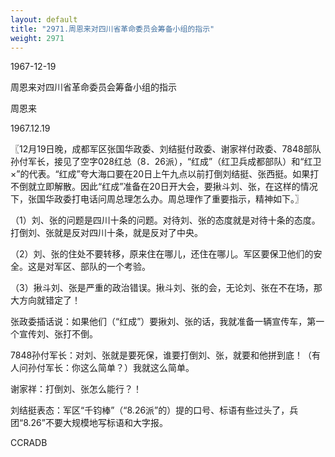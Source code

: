 ```yaml
---
layout: default
title: "2971.周恩来对四川省革命委员会筹备小组的指示"
weight: 2971
---
```


1967-12-19

周恩来对四川省革命委员会筹备小组的指示

周恩来

1967.12.19

〖12月19日晚，成都军区张国华政委、刘结挺付政委、谢家祥付政委、7848部队孙付军长，接见了空字028红总（8．26派），“红成”（红卫兵成都部队）和“红卫×”的代表。“红成”夸大海口要在20日上午九点以前打倒刘结挺、张西挺。如果打不倒就立即解散。因此“红成”准备在20日开大会，要揪斗刘、张，在这样的情况下，张国华政委打电话问周总理怎么办。周总理作了重要指示，精神如下。〗

（1）刘、张的问题是四川十条的问题。对待刘、张的态度就是对待十条的态度。打倒刘、张就是反对四川十条，就是反对了中央。

（2）刘、张的住处不要转移，原来住在哪儿，还住在哪儿。军区要保卫他们的安全。这是对军区、部队的一个考验。

（3）揪斗刘、张是严重的政治错误。揪斗刘、张的会，无论刘、张在不在场，那大方向就错定了！

张政委插话说：如果他们（“红成”）要揪刘、张的话，我就准备一辆宣传车，第一个宣传刘、张打不倒。

7848孙付军长：对刘、张就是要死保，谁要打倒刘、张，就要和他拼到底！（有人问孙付军长：你这么简单？）我就这么简单。

谢家祥：打倒刘、张怎么能行？！

刘结挺表态：军区“千钧棒”（“8.26派”的）提的口号、标语有些过头了，兵团“8.26”不要大规模地写标语和大字报。

CCRADB

